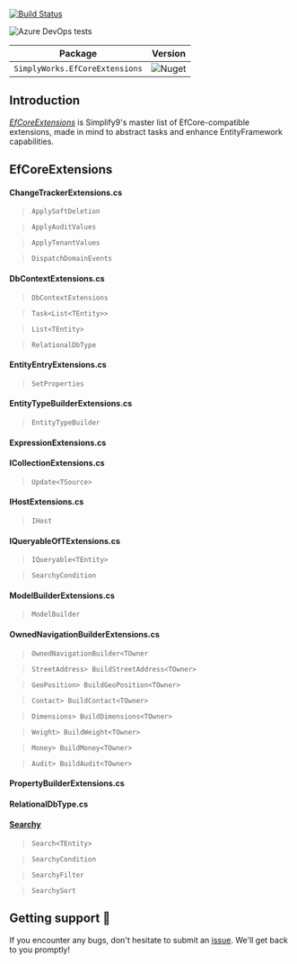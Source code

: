 [![Build Status](https://dev.azure.com/simplify9/Github%20Pipelines/_apis/build/status/simplify9.EfCoreExtensions?branchName=master)](https://dev.azure.com/simplify9/Github%20Pipelines/_build/latest?definitionId=168&branchName=master) 

![Azure DevOps tests](https://img.shields.io/azure-devops/tests/Simplify9/Github%20Pipelines/168?style=for-the-badge)


| **Package**       | **Version** |
| :----------------:|:----------------------:|
|```SimplyWorks.EfCoreExtensions```| ![Nuget](https://img.shields.io/nuget/v/SimplyWorks.EfCoreExtensions?style=for-the-badge)

## Introduction  
[*EfCoreExtensions*](https://www.nuget.org/packages/SimplyWorks.EfCoreExtensions/) is Simplify9's master list of EfCore-compatible extensions, made in mind to abstract tasks and enhance EntityFramework capabilities. 

## EfCoreExtensions 

#### ChangeTrackerExtensions.cs
>`ApplySoftDeletion`

> `ApplyAuditValues`

>`ApplyTenantValues`

>`DispatchDomainEvents`

#### DbContextExtensions.cs
>`DbContextExtensions`

>`Task<List<TEntity>>`

>`List<TEntity>`

>`RelationalDbType`

#### EntityEntryExtensions.cs
>`SetProperties`

#### EntityTypeBuilderExtensions.cs
>`EntityTypeBuilder`

#### ExpressionExtensions.cs

#### ICollectionExtensions.cs
>`Update<TSource>`

#### IHostExtensions.cs
>`IHost`

#### IQueryableOfTExtensions.cs
>`IQueryable<TEntity>`

>`SearchyCondition`

#### ModelBuilderExtensions.cs
>`ModelBuilder`

#### OwnedNavigationBuilderExtensions.cs
>`OwnedNavigationBuilder<TOwner`

>`StreetAddress> BuildStreetAddress<TOwner>`

>`GeoPosition> BuildGeoPosition<TOwner>`

>`Contact> BuildContact<TOwner>`

>`Dimensions> BuildDimensions<TOwner>`

>`Weight> BuildWeight<TOwner>`

>`Money> BuildMoney<TOwner>`

>`Audit> BuildAudit<TOwner>`

#### PropertyBuilderExtensions.cs

#### RelationalDbType.cs

#### [Searchy](https://github.com/simplify9/Searchy)
>`Search<TEntity>`

>`SearchyCondition`

>`SearchyFilter`

>`SearchySort`


## Getting support 👷
If you encounter any bugs, don't hesitate to submit an [issue](https://github.com/simplify9/EfCoreExtensions/issues). We'll get back to you promptly!
